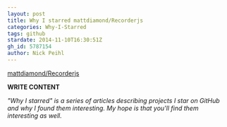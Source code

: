 ```yaml
---
layout: post
title: Why I starred mattdiamond/Recorderjs
categories: Why-I-Starred
tags: github
stardate: 2014-11-10T16:30:51Z
gh_id: 5787154
author: Nick Peihl
---
```


[mattdiamond/Recorderjs](https://github.com/mattdiamond/Recorderjs)

**WRITE CONTENT**

*"Why I starred" is a series of articles describing projects I star on GitHub and why I found them interesting. My hope is that you'll find them interesting as well.*

